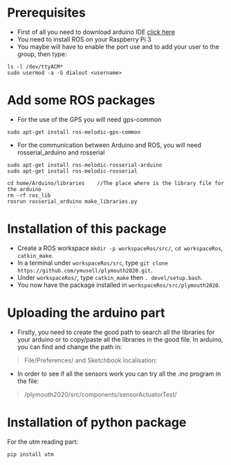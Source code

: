 # Prerequisites 

  -  First of all you need to download arduino IDE [click here](https://www.arduino.cc/en/Main/Software "Download Arduino IDE")  
  -  You need to install ROS on your Raspberry Pi 3 
  -  You maybe will have to enable the port use and to add your user to the group, then type:  


    ls -l /dev/ttyACM*
    sudo usermod -a -G dialout <username>


# Add some ROS packages 
  -  For the use of the GPS you will need gps-common 

	sudo apt-get install ros-melodic-gps-common 

  -  For the communication between Arduino and ROS, you will need rosserial_arduino and rosserial


    sudo apt-get install ros-melodic-rosserial-arduino
    sudo apt-get install ros-melodic-rosserial

	cd home/Arduino/libraries    //The place where is the library file for the arduino
	rm -rf ros_lib
	rosrun rosserial_arduino make_libraries.py 


# Installation of this package  
  
  - Create a ROS workspace `mkdir -p workspaceRos/src/`, `cd workspaceRos`, `catkin_make`.
  - In a terminal under `workspaceRos/src`, type `git clone https://github.com/ymusell/plymouth2020.git`.
  - Under `workspaceRos/`, type `catkin_make` then `. devel/setup.bash`.
  - You now have the package installed in `workspaceRos/src/plymouth2020`. 


# Uploading the arduino part

  -  Firstly, you need to create the good path to search all the libraries for your arduino or to copy/paste all the libraries in the good file. In arduino, you can find and change the path in:

>File/Preferences/ and Sketchbook localisation:

  -  In order to see if all the sensors work you can try all the .ino program in the file:

>/plymouth2020/src/components/sensorActuatorTest/


# Installation of python package

For the utm reading part:

    pip install utm 
